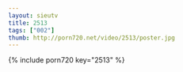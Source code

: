 ```yaml
--- 
layout: sieutv
title: 2513
tags: ["002"]
thumb: http://porn720.net/video/2513/poster.jpg
---
```

{% include porn720 key="2513" %} 
